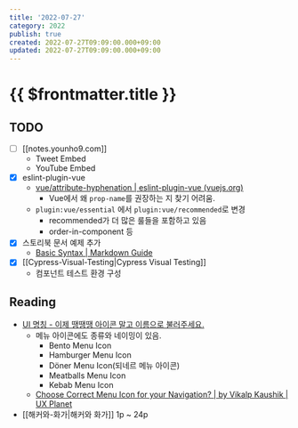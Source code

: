 ```yaml
---
title: '2022-07-27'
category: 2022
publish: true
created: 2022-07-27T09:09:00.000+09:00
updated: 2022-07-27T09:09:00.000+09:00
---
```


# {{ $frontmatter.title }}

## TODO

- [ ] [[notes.younho9.com]]
  - Tweet Embed
  - YouTube Embed
- [x] eslint-plugin-vue
  - [vue/attribute-hyphenation | eslint-plugin-vue (vuejs.org)](https://eslint.vuejs.org/rules/attribute-hyphenation.html)
    - Vue에서 왜 `prop-name`를 권장하는 지 찾기 어려움.
  - `plugin:vue/essential` 에서 `plugin:vue/recommended`로 변경
    - recommended가 더 많은 룰들을 포함하고 있음
    - order-in-component 등
- [x] 스토리북 문서 예제 추가
  - [Basic Syntax | Markdown Guide](https://www.markdownguide.org/basic-syntax/)
- [x] [[Cypress-Visual-Testing|Cypress Visual Testing]]
  - 컴포넌트 테스트 환경 구성

## Reading

- [UI 명칭 - 이제 땡땡땡 아이콘 말고 이름으로 불러주세요.](https://chaeyeon-chaeyeon.tistory.com/67)
  - 메뉴 아이콘에도 종류와 네이밍이 있음.
    - Bento Menu Icon
    - Hamburger Menu Icon
    - Döner Menu Icon(되네르 메뉴 아이콘)
    - Meatballs Menu Icon
    - Kebab Menu Icon
  - [Choose Correct Menu Icon for your Navigation? | by Vikalp Kaushik | UX Planet](https://uxplanet.org/choose-correct-menu-icon-for-your-navigation-7ffc22df80ac)
- [[해커와-화가|해커와 화가]] 1p ~ 24p
